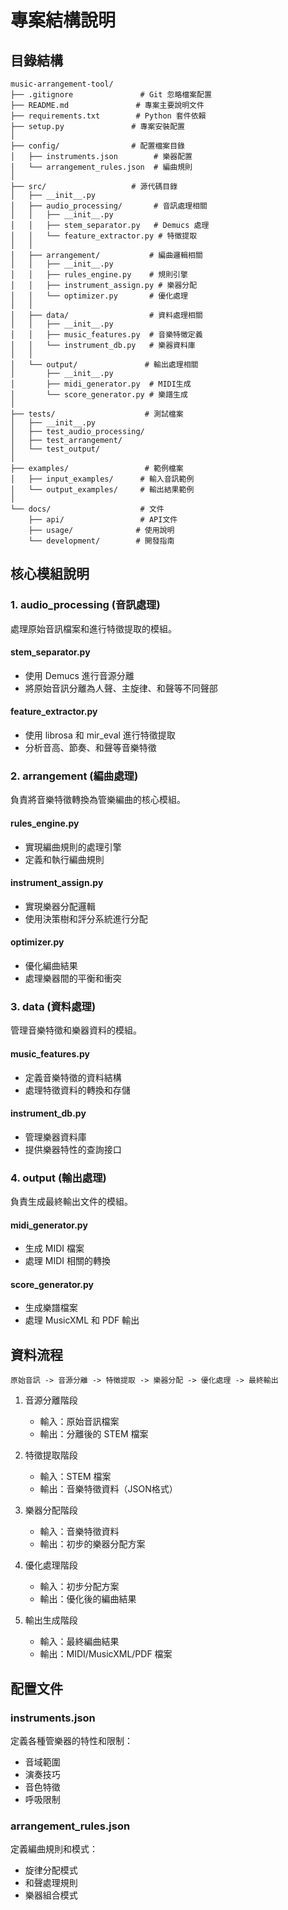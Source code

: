 # 專案結構說明

## 目錄結構
```
music-arrangement-tool/
├── .gitignore               # Git 忽略檔案配置
├── README.md               # 專案主要說明文件
├── requirements.txt        # Python 套件依賴
├── setup.py               # 專案安裝配置
│
├── config/                # 配置檔案目錄
│   ├── instruments.json        # 樂器配置
│   └── arrangement_rules.json  # 編曲規則
│
├── src/                   # 源代碼目錄
│   ├── __init__.py
│   ├── audio_processing/       # 音訊處理相關
│   │   ├── __init__.py
│   │   ├── stem_separator.py   # Demucs 處理
│   │   └── feature_extractor.py # 特徵提取
│   │
│   ├── arrangement/           # 編曲邏輯相關
│   │   ├── __init__.py
│   │   ├── rules_engine.py    # 規則引擎
│   │   ├── instrument_assign.py # 樂器分配
│   │   └── optimizer.py       # 優化處理
│   │
│   ├── data/                  # 資料處理相關
│   │   ├── __init__.py
│   │   ├── music_features.py  # 音樂特徵定義
│   │   └── instrument_db.py   # 樂器資料庫
│   │
│   └── output/               # 輸出處理相關
│       ├── __init__.py
│       ├── midi_generator.py  # MIDI生成
│       └── score_generator.py # 樂譜生成
│
├── tests/                    # 測試檔案
│   ├── __init__.py
│   ├── test_audio_processing/
│   ├── test_arrangement/
│   └── test_output/
│
├── examples/                 # 範例檔案
│   ├── input_examples/      # 輸入音訊範例
│   └── output_examples/     # 輸出結果範例
│
└── docs/                    # 文件
    ├── api/                 # API文件
    ├── usage/              # 使用說明
    └── development/        # 開發指南
```

## 核心模組說明

### 1. audio_processing (音訊處理)
處理原始音訊檔案和進行特徵提取的模組。

#### stem_separator.py
- 使用 Demucs 進行音源分離
- 將原始音訊分離為人聲、主旋律、和聲等不同聲部

#### feature_extractor.py
- 使用 librosa 和 mir_eval 進行特徵提取
- 分析音高、節奏、和聲等音樂特徵

### 2. arrangement (編曲處理)
負責將音樂特徵轉換為管樂編曲的核心模組。

#### rules_engine.py
- 實現編曲規則的處理引擎
- 定義和執行編曲規則

#### instrument_assign.py
- 實現樂器分配邏輯
- 使用決策樹和評分系統進行分配

#### optimizer.py
- 優化編曲結果
- 處理樂器間的平衡和衝突

### 3. data (資料處理)
管理音樂特徵和樂器資料的模組。

#### music_features.py
- 定義音樂特徵的資料結構
- 處理特徵資料的轉換和存儲

#### instrument_db.py
- 管理樂器資料庫
- 提供樂器特性的查詢接口

### 4. output (輸出處理)
負責生成最終輸出文件的模組。

#### midi_generator.py
- 生成 MIDI 檔案
- 處理 MIDI 相關的轉換

#### score_generator.py
- 生成樂譜檔案
- 處理 MusicXML 和 PDF 輸出

## 資料流程

```
原始音訊 -> 音源分離 -> 特徵提取 -> 樂器分配 -> 優化處理 -> 最終輸出
```

1. 音源分離階段
   - 輸入：原始音訊檔案
   - 輸出：分離後的 STEM 檔案

2. 特徵提取階段
   - 輸入：STEM 檔案
   - 輸出：音樂特徵資料（JSON格式）

3. 樂器分配階段
   - 輸入：音樂特徵資料
   - 輸出：初步的樂器分配方案

4. 優化處理階段
   - 輸入：初步分配方案
   - 輸出：優化後的編曲結果

5. 輸出生成階段
   - 輸入：最終編曲結果
   - 輸出：MIDI/MusicXML/PDF 檔案

## 配置文件

### instruments.json
定義各種管樂器的特性和限制：
- 音域範圍
- 演奏技巧
- 音色特徵
- 呼吸限制

### arrangement_rules.json
定義編曲規則和模式：
- 旋律分配模式
- 和聲處理規則
- 樂器組合模式
